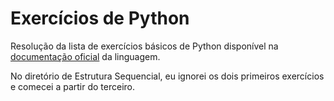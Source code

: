 # Exercícios de Python

Resolução da lista de exercícios básicos de Python disponível na [documentação oficial](https://wiki.python.org.br/ListaDeExercicios) da linguagem.

No diretório de Estrutura Sequencial, eu ignorei os dois primeiros exercícios e comecei a partir do terceiro.